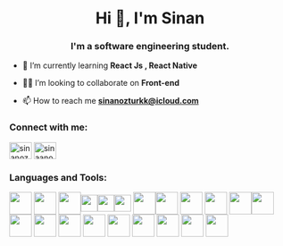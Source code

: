 <h1 align="center">Hi 👋, I'm Sinan</h1>
<h3 align="center">I'm a software engineering student.</h3>

- 🌱 I’m currently learning **React Js , React Native**

- 👨‍💻 I’m looking to collaborate on **Front-end**

- 📫 How to reach me **sinanozturkk@icloud.com**


<h3 align="left">Connect with me:</h3>
<p align="left">
<a href="https://linkedin.com/in/sinanozturkk" target="blank"><img align="center" src="https://raw.githubusercontent.com/rahuldkjain/github-profile-readme-generator/master/src/images/icons/Social/linked-in-alt.svg" alt="sinanozturkk" height="30" width="40" /></a>
<a href="https://instagram.com/sinaanozturkk" target="blank"><img align="center" src="https://raw.githubusercontent.com/rahuldkjain/github-profile-readme-generator/master/src/images/icons/Social/instagram.svg" alt="sinaanozturkk" height="30" width="40" /></a>
</p>

<h3 align="left">Languages and Tools:</h3> <a href="https://www.w3schools.com/html" target="blank"><img align="center" src="https://i.ibb.co/Nr3J2Y4/html5.png" height="40" width="40" /></a> <a href="https://www.w3schools.com/css" target="blank"><img align="center" src="https://i.ibb.co/pXbwQ98/css.png" height="40" width="40" /></a> <a href="https://www.w3schools.com/jsref" target="blank"><img align="center" src="https://i.ibb.co/WkqL2Zz/js.png" height="40" width="40" /></a><a href="https://cli.vuejs.org/" target="blank"><img align="center" src="https://upload.wikimedia.org/wikipedia/commons/thumb/9/95/Vue.js_Logo_2.svg/2367px-Vue.js_Logo_2.svg.png" height="30" width="30" /></a><a href="https://tr.reactjs.org/" target="blank"><img align="center" src="https://miro.medium.com/max/500/1*cPh7ujRIfcHAy4kW2ADGOw.png" height="30" width="30" /></a><a href="https://reactnative.dev/" target="blank"><img align="center" src="https://i.ibb.co/PD6gCrh/reactnative-logo.png" height="30" width="30" /></a>
<a href="https://sass-lang.com/" target="blank"><img align="center" src="https://sass-lang.com/assets/img/styleguide/seal-color-reversed-c50d9b78.png" height="40" width="40" /></a><a href="https://getbootstrap.com/" target="blank"><img align="center" src="https://i.ibb.co/Svgrwgx/Bootstrap-logo-svg.png" height="40" width="40" /></a> <a href="https://www.figma.com/" target="blank"><img align="center" src="https://i.ibb.co/QpbMz4G/figma.png" height="40" width="40" /></a> <a href="https://wordpress.org/" target="blank"><img align="center" src="https://i.ibb.co/288LxXx/Word-Press-blue-logo-svg.png" height="40" width="40" /></a> <a href="https://expressjs.com/" target="blank"><img align="center" src="https://i.ibb.co/TYHrfW1/express.png" height="40" width="40" /></a><a href="https://git-scm.com/" target="blank"><img align="center" src="https://git-scm.com/images/logos/downloads/Git-Icon-1788C.png" height="40" width="40" /></a><a href="https://www.mysql.com/" target="blank"><img align="center" src="https://i.ibb.co/R3XdhCt/mysql.png" height="40" width="40" /></a> <a href="https://www.java.com/en" target="blank"><img align="center" src="https://i.ibb.co/S547hcH/java.png" height="40" width="40" /></a> <a href="https://www.w3schools.com/CPP/default.asp" target="blank"><img align="center" src="https://i.ibb.co/mTLXjmd/c.png" height="40" width="40" /></a> <a href="https://www.ni.com/en-tr/shop/labview.html" target="blank"><img align="center" src="https://i.ibb.co/pJBb9Vd/labview.png" height="40" width="40" /></a> <a href="https://www.arduino.cc/" target="blank"><img align="center" src="https://i.ibb.co/LzK9FFB/arduino.png" height="40" width="40" /></a> <a href="https://www.adobe.com/products/photoshop.html" target="blank"><img align="center" src="https://i.ibb.co/j6nKZcH/ps.png" height="40" width="40" /></a> <a href="https://www.adobe.com/products/dreamweaver.html" target="blank"><img align="center" src="https://i.ibb.co/wZnkCgN/dw.png" height="40" width="40" /></a> <a href="https://www.adobe.com/products/aftereffects.html" target="blank"><img align="center" src="https://i.ibb.co/xLHCKgz/ae.png" height="40" width="40" /></a> <a href="https://www.adobe.com/products/premiere.html" target="blank"><img align="center" src="https://i.ibb.co/28m6Rjx/pr.png" height="40" width="40" /></a> 







